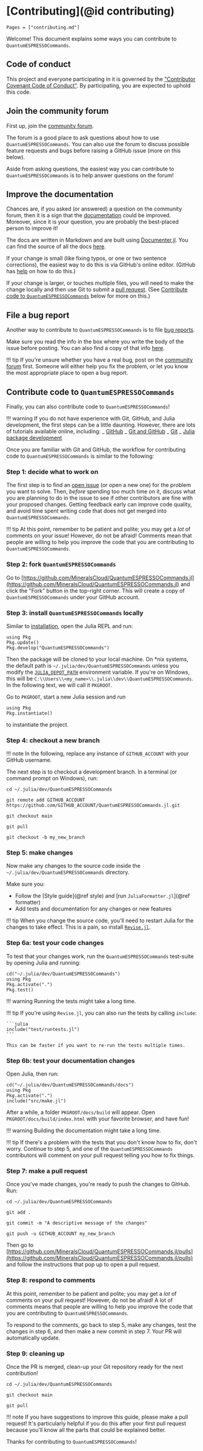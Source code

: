 # [Contributing](@id contributing)

```@contents
Pages = ["contributing.md"]
```

Welcome! This document explains some ways you can contribute to `QuantumESPRESSOCommands`.

## Code of conduct

This project and everyone participating in it is governed by the
["Contributor Covenant Code of Conduct"](https://github.com/MineralsCloud/.github/blob/main/CODE_OF_CONDUCT.md).
By participating, you are expected to uphold this code.

## Join the community forum

First up, join the [community forum](https://github.com/MineralsCloud/QuantumESPRESSOCommands.jl/discussions).

The forum is a good place to ask questions about how to use `QuantumESPRESSOCommands`. You can also
use the forum to discuss possible feature requests and bugs before raising a
GitHub issue (more on this below).

Aside from asking questions, the easiest way you can contribute to `QuantumESPRESSOCommands` is to
help answer questions on the forum!

## Improve the documentation

Chances are, if you asked (or answered) a question on the community forum, then
it is a sign that the [documentation](https://MineralsCloud.github.io/QuantumESPRESSOCommands.jl/dev/) could be
improved. Moreover, since it is your question, you are probably the best-placed
person to improve it!

The docs are written in Markdown and are built using
[Documenter.jl](https://github.com/JuliaDocs/Documenter.jl).
You can find the source of all the docs
[here](https://github.com/MineralsCloud/QuantumESPRESSOCommands.jl/tree/main/docs).

If your change is small (like fixing typos, or one or two sentence corrections),
the easiest way to do this is via GitHub's online editor. (GitHub has
[help](https://help.github.com/articles/editing-files-in-another-user-s-repository/)
on how to do this.)

If your change is larger, or touches multiple files, you will need to make the
change locally and then use Git to submit a
[pull request](https://docs.github.com/en/pull-requests/collaborating-with-pull-requests/proposing-changes-to-your-work-with-pull-requests/about-pull-requests).
(See [Contribute code to `QuantumESPRESSOCommands`](@ref) below for more on this.)

## File a bug report

Another way to contribute to `QuantumESPRESSOCommands` is to file
[bug reports](https://github.com/MineralsCloud/QuantumESPRESSOCommands.jl/issues/new?template=bug_report.md).

Make sure you read the info in the box where you write the body of the issue
before posting. You can also find a copy of that info
[here](https://github.com/MineralsCloud/QuantumESPRESSOCommands.jl/blob/main/.github/ISSUE_TEMPLATE/bug_report.md).

!!! tip
If you're unsure whether you have a real bug, post on the
[community forum](https://github.com/MineralsCloud/QuantumESPRESSOCommands.jl/discussions)
first. Someone will either help you fix the problem, or let you know the
most appropriate place to open a bug report.

## Contribute code to `QuantumESPRESSOCommands`

Finally, you can also contribute code to `QuantumESPRESSOCommands`!

!!! warning
If you do not have experience with Git, GitHub, and Julia development, the
first steps can be a little daunting. However, there are lots of tutorials
available online, including:
_ [GitHub](https://guides.github.com/activities/hello-world/)
_ [Git and GitHub](https://try.github.io/)
_ [Git](https://git-scm.com/book/en/v2)
_ [Julia package development](https://docs.julialang.org/en/v1/stdlib/Pkg/#Developing-packages-1)

Once you are familiar with Git and GitHub, the workflow for contributing code to
`QuantumESPRESSOCommands` is similar to the following:

### Step 1: decide what to work on

The first step is to find an [open issue](https://github.com/MineralsCloud/QuantumESPRESSOCommands.jl/issues)
(or open a new one) for the problem you want to solve. Then, _before_ spending
too much time on it, discuss what you are planning to do in the issue to see if
other contributors are fine with your proposed changes. Getting feedback early can
improve code quality, and avoid time spent writing code that does not get merged into
`QuantumESPRESSOCommands`.

!!! tip
At this point, remember to be patient and polite; you may get a _lot_ of
comments on your issue! However, do not be afraid! Comments mean that people are
willing to help you improve the code that you are contributing to `QuantumESPRESSOCommands`.

### Step 2: fork `QuantumESPRESSOCommands`

Go to [https://github.com/MineralsCloud/QuantumESPRESSOCommands.jl](https://github.com/MineralsCloud/QuantumESPRESSOCommands.jl)
and click the "Fork" button in the top-right corner. This will create a copy of
`QuantumESPRESSOCommands` under your GitHub account.

### Step 3: install `QuantumESPRESSOCommands` locally

Similar to [installation](@ref), open the Julia REPL and run:

```@repl
using Pkg
Pkg.update()
Pkg.develop("QuantumESPRESSOCommands")
```

Then the package will be cloned to your local machine. On \*nix systems, the default path is
`~/.julia/dev/QuantumESPRESSOCommands` unless you modify the
[`JULIA_DEPOT_PATH`](http://docs.julialang.org/en/v1/manual/environment-variables/#JULIA_DEPOT_PATH-1)
environment variable. If you're on
Windows, this will be `C:\\Users\\<my_name>\\.julia\\dev\\QuantumESPRESSOCommands`.
In the following text, we will call it `PKGROOT`.

Go to `PKGROOT`, start a new Julia session and run

```@repl
using Pkg
Pkg.instantiate()
```

to instantiate the project.

### Step 4: checkout a new branch

!!! note
In the following, replace any instance of `GITHUB_ACCOUNT` with your GitHub
username.

The next step is to checkout a development branch. In a terminal (or command
prompt on Windows), run:

```shell
cd ~/.julia/dev/QuantumESPRESSOCommands

git remote add GITHUB_ACCOUNT https://github.com/GITHUB_ACCOUNT/QuantumESPRESSOCommands.jl.git

git checkout main

git pull

git checkout -b my_new_branch
```

### Step 5: make changes

Now make any changes to the source code inside the `~/.julia/dev/QuantumESPRESSOCommands`
directory.

Make sure you:

- Follow the [Style guide](@ref style) and [run `JuliaFormatter.jl`](@ref formatter)
- Add tests and documentation for any changes or new features

!!! tip
When you change the source code, you'll need to restart Julia for the
changes to take effect. This is a pain, so install
[`Revise.jl`](https://github.com/timholy/Revise.jl).

### Step 6a: test your code changes

To test that your changes work, run the `QuantumESPRESSOCommands` test-suite by opening Julia and
running:

```@repl
cd("~/.julia/dev/QuantumESPRESSOCommands")
using Pkg
Pkg.activate(".")
Pkg.test()
```

!!! warning
Running the tests might take a long time.

!!! tip
If you're using `Revise.jl`, you can also run the tests by calling `include`:

    ```julia
    include("test/runtests.jl")
    ```

    This can be faster if you want to re-run the tests multiple times.

### Step 6b: test your documentation changes

Open Julia, then run:

```@repl
cd("~/.julia/dev/QuantumESPRESSOCommands/docs")
using Pkg
Pkg.activate(".")
include("src/make.jl")
```

After a while, a folder `PKGROOT/docs/build` will appear. Open
`PKGROOT/docs/build/index.html` with your favorite browser, and have fun!

!!! warning
Building the documentation might take a long time.

!!! tip
If there's a problem with the tests that you don't know how to fix, don't
worry. Continue to step 5, and one of the `QuantumESPRESSOCommands` contributors will comment
on your pull request telling you how to fix things.

### Step 7: make a pull request

Once you've made changes, you're ready to push the changes to GitHub. Run:

```shell
cd ~/.julia/dev/QuantumESPRESSOCommands

git add .

git commit -m "A descriptive message of the changes"

git push -u GITHUB_ACCOUNT my_new_branch
```

Then go to [https://github.com/MineralsCloud/QuantumESPRESSOCommands.jl/pulls](https://github.com/MineralsCloud/QuantumESPRESSOCommands.jl/pulls)
and follow the instructions that pop up to open a pull request.

### Step 8: respond to comments

At this point, remember to be patient and polite; you may get a _lot_ of
comments on your pull request! However, do not be afraid! A lot of comments
means that people are willing to help you improve the code that you are
contributing to `QuantumESPRESSOCommands`.

To respond to the comments, go back to step 5, make any changes, test the
changes in step 6, and then make a new commit in step 7. Your PR will
automatically update.

### Step 9: cleaning up

Once the PR is merged, clean-up your Git repository ready for the
next contribution!

```shell
cd ~/.julia/dev/QuantumESPRESSOCommands

git checkout main

git pull
```

!!! note
If you have suggestions to improve this guide, please make a pull request!
It's particularly helpful if you do this after your first pull request
because you'll know all the parts that could be explained better.

Thanks for contributing to `QuantumESPRESSOCommands`!

